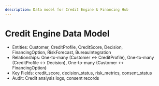 ```yaml
---
description: Data model for Credit Engine & Financing Hub
---
```


# Credit Engine Data Model
- Entities: Customer, CreditProfile, CreditScore, Decision, FinancingOption, RiskForecast, BureauIntegration
- Relationships: One-to-many (Customer <-> CreditProfile), One-to-many (CreditProfile <-> Decision), One-to-many (Customer <-> FinancingOption)
- Key Fields: credit_score, decision_status, risk_metrics, consent_status
- Audit: Credit analysis logs, consent records
